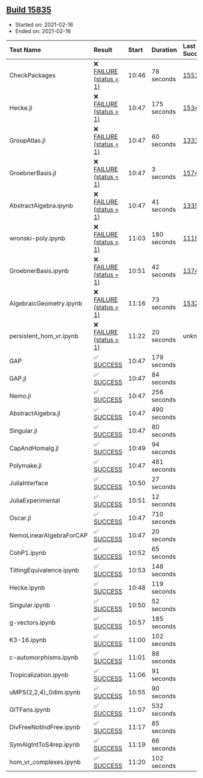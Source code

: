 ## [Build 15835](https://oscarci.mathematik.uni-kl.de/job/oscar/15835/)

* Started on: 2021-02-16
* Ended on: 2021-02-16

| Test Name    | Result | Start | Duration | Last Success | First Failure |
|:-------------|:-------|:------|:---------|:-------------|:--------------|
| CheckPackages | ❌ [FAILURE (status = 1)](https://oscarci.mathematik.uni-kl.de/job/oscar/15835/artifact/logs/build-15835/CheckPackages.log) | 10:46 | 78 seconds | [15514](https://oscarci.mathematik.uni-kl.de/job/oscar/15514/) | [15515](https://oscarci.mathematik.uni-kl.de/job/oscar/15515/) |
| Hecke.jl | ❌ [FAILURE (status = 1)](https://oscarci.mathematik.uni-kl.de/job/oscar/15835/artifact/logs/build-15835/Hecke.jl.log) | 10:47 | 175 seconds | [15344](https://oscarci.mathematik.uni-kl.de/job/oscar/15344/) | [15348](https://oscarci.mathematik.uni-kl.de/job/oscar/15348/) |
| GroupAtlas.jl | ❌ [FAILURE (status = 1)](https://oscarci.mathematik.uni-kl.de/job/oscar/15835/artifact/logs/build-15835/GroupAtlas.jl.log) | 10:47 | 60 seconds | [13311](https://oscarci.mathematik.uni-kl.de/job/oscar/13311/) | [13312](https://oscarci.mathematik.uni-kl.de/job/oscar/13312/) |
| GroebnerBasis.jl | ❌ [FAILURE (status = 1)](https://oscarci.mathematik.uni-kl.de/job/oscar/15835/artifact/logs/build-15835/GroebnerBasis.jl.log) | 10:47 | 3 seconds | [15745](https://oscarci.mathematik.uni-kl.de/job/oscar/15745/) | [15746](https://oscarci.mathematik.uni-kl.de/job/oscar/15746/) |
| AbstractAlgebra.ipynb | ❌ [FAILURE (status = 1)](https://oscarci.mathematik.uni-kl.de/job/oscar/15835/artifact/logs/build-15835/AbstractAlgebra.ipynb.log) | 10:47 | 41 seconds | [13355](https://oscarci.mathematik.uni-kl.de/job/oscar/13355/) | [13356](https://oscarci.mathematik.uni-kl.de/job/oscar/13356/) |
| wronski-poly.ipynb | ❌ [FAILURE (status = 1)](https://oscarci.mathematik.uni-kl.de/job/oscar/15835/artifact/logs/build-15835/wronski-poly.ipynb.log) | 11:03 | 180 seconds | [11192](https://oscarci.mathematik.uni-kl.de/job/oscar/11192/) | [11193](https://oscarci.mathematik.uni-kl.de/job/oscar/11193/) |
| GroebnerBasis.ipynb | ❌ [FAILURE (status = 1)](https://oscarci.mathematik.uni-kl.de/job/oscar/15835/artifact/logs/build-15835/GroebnerBasis.ipynb.log) | 10:51 | 42 seconds | [13748](https://oscarci.mathematik.uni-kl.de/job/oscar/13748/) | [13749](https://oscarci.mathematik.uni-kl.de/job/oscar/13749/) |
| AlgebraicGeometry.ipynb | ❌ [FAILURE (status = 1)](https://oscarci.mathematik.uni-kl.de/job/oscar/15835/artifact/logs/build-15835/AlgebraicGeometry.ipynb.log) | 11:16 | 73 seconds | [15322](https://oscarci.mathematik.uni-kl.de/job/oscar/15322/) | [15323](https://oscarci.mathematik.uni-kl.de/job/oscar/15323/) |
| persistent_hom_vr.ipynb | ❌ [FAILURE (status = 1)](https://oscarci.mathematik.uni-kl.de/job/oscar/15835/artifact/logs/build-15835/persistent_hom_vr.ipynb.log) | 11:22 | 20 seconds | unknown | unknown |
| GAP | ✅ [SUCCESS](https://oscarci.mathematik.uni-kl.de/job/oscar/15835/artifact/logs/build-15835/GAP.log) | 10:47 | 179 seconds |  |  |
| GAP.jl | ✅ [SUCCESS](https://oscarci.mathematik.uni-kl.de/job/oscar/15835/artifact/logs/build-15835/GAP.jl.log) | 10:47 | 84 seconds |  |  |
| Nemo.jl | ✅ [SUCCESS](https://oscarci.mathematik.uni-kl.de/job/oscar/15835/artifact/logs/build-15835/Nemo.jl.log) | 10:47 | 256 seconds |  |  |
| AbstractAlgebra.jl | ✅ [SUCCESS](https://oscarci.mathematik.uni-kl.de/job/oscar/15835/artifact/logs/build-15835/AbstractAlgebra.jl.log) | 10:47 | 490 seconds |  |  |
| Singular.jl | ✅ [SUCCESS](https://oscarci.mathematik.uni-kl.de/job/oscar/15835/artifact/logs/build-15835/Singular.jl.log) | 10:47 | 80 seconds |  |  |
| CapAndHomalg.jl | ✅ [SUCCESS](https://oscarci.mathematik.uni-kl.de/job/oscar/15835/artifact/logs/build-15835/CapAndHomalg.jl.log) | 10:49 | 94 seconds |  |  |
| Polymake.jl | ✅ [SUCCESS](https://oscarci.mathematik.uni-kl.de/job/oscar/15835/artifact/logs/build-15835/Polymake.jl.log) | 10:47 | 481 seconds |  |  |
| JuliaInterface | ✅ [SUCCESS](https://oscarci.mathematik.uni-kl.de/job/oscar/15835/artifact/logs/build-15835/JuliaInterface.log) | 10:50 | 27 seconds |  |  |
| JuliaExperimental | ✅ [SUCCESS](https://oscarci.mathematik.uni-kl.de/job/oscar/15835/artifact/logs/build-15835/JuliaExperimental.log) | 10:51 | 12 seconds |  |  |
| Oscar.jl | ✅ [SUCCESS](https://oscarci.mathematik.uni-kl.de/job/oscar/15835/artifact/logs/build-15835/Oscar.jl.log) | 10:47 | 710 seconds |  |  |
| NemoLinearAlgebraForCAP | ✅ [SUCCESS](https://oscarci.mathematik.uni-kl.de/job/oscar/15835/artifact/logs/build-15835/NemoLinearAlgebraForCAP.log) | 10:47 | 20 seconds |  |  |
| CohP1.ipynb | ✅ [SUCCESS](https://oscarci.mathematik.uni-kl.de/job/oscar/15835/artifact/logs/build-15835/CohP1.ipynb.log) | 10:52 | 65 seconds |  |  |
| TiltingEquivalence.ipynb | ✅ [SUCCESS](https://oscarci.mathematik.uni-kl.de/job/oscar/15835/artifact/logs/build-15835/TiltingEquivalence.ipynb.log) | 10:53 | 148 seconds |  |  |
| Hecke.ipynb | ✅ [SUCCESS](https://oscarci.mathematik.uni-kl.de/job/oscar/15835/artifact/logs/build-15835/Hecke.ipynb.log) | 10:48 | 119 seconds |  |  |
| Singular.ipynb | ✅ [SUCCESS](https://oscarci.mathematik.uni-kl.de/job/oscar/15835/artifact/logs/build-15835/Singular.ipynb.log) | 10:50 | 52 seconds |  |  |
| g-vectors.ipynb | ✅ [SUCCESS](https://oscarci.mathematik.uni-kl.de/job/oscar/15835/artifact/logs/build-15835/g-vectors.ipynb.log) | 10:57 | 185 seconds |  |  |
| K3-16.ipynb | ✅ [SUCCESS](https://oscarci.mathematik.uni-kl.de/job/oscar/15835/artifact/logs/build-15835/K3-16.ipynb.log) | 11:00 | 102 seconds |  |  |
| c-automorphisms.ipynb | ✅ [SUCCESS](https://oscarci.mathematik.uni-kl.de/job/oscar/15835/artifact/logs/build-15835/c-automorphisms.ipynb.log) | 11:01 | 88 seconds |  |  |
| Tropicalization.ipynb | ✅ [SUCCESS](https://oscarci.mathematik.uni-kl.de/job/oscar/15835/artifact/logs/build-15835/Tropicalization.ipynb.log) | 11:06 | 91 seconds |  |  |
| uMPS(2,2,4)_0dim.ipynb | ✅ [SUCCESS](https://oscarci.mathematik.uni-kl.de/job/oscar/15835/artifact/logs/build-15835/uMPS-2-2-4-_0dim.ipynb.log) | 10:55 | 90 seconds |  |  |
| GITFans.ipynb | ✅ [SUCCESS](https://oscarci.mathematik.uni-kl.de/job/oscar/15835/artifact/logs/build-15835/GITFans.ipynb.log) | 11:07 | 532 seconds |  |  |
| DivFreeNotIndFree.ipynb | ✅ [SUCCESS](https://oscarci.mathematik.uni-kl.de/job/oscar/15835/artifact/logs/build-15835/DivFreeNotIndFree.ipynb.log) | 11:17 | 85 seconds |  |  |
| SymAlgIntToS4rep.ipynb | ✅ [SUCCESS](https://oscarci.mathematik.uni-kl.de/job/oscar/15835/artifact/logs/build-15835/SymAlgIntToS4rep.ipynb.log) | 11:19 | 66 seconds |  |  |
| hom_vr_complexes.ipynb | ✅ [SUCCESS](https://oscarci.mathematik.uni-kl.de/job/oscar/15835/artifact/logs/build-15835/hom_vr_complexes.ipynb.log) | 11:20 | 102 seconds |  |  |
